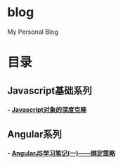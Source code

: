 # blog
My Personal Blog
# 目录

## Javascript基础系列

#### - [Javascript对象的深度克隆]()

## Angular系列

#### - [AngularJS学习笔记(一)——绑定策略](https://github.com/likun7981/blog/issues/1)